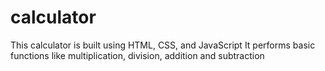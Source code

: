 # calculator
This calculator is built using HTML, CSS, and JavaScript
It performs basic functions like multiplication, division, addition and subtraction
